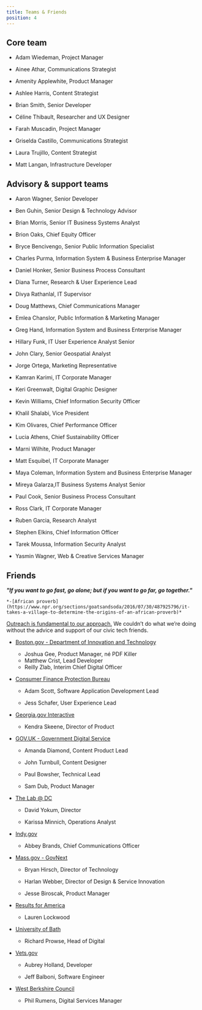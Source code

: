```yaml
---
title: Teams & Friends
position: 4
---
```


## Core team 

* Adam Wiedeman, Project Manager

* Ainee Athar, Communications Strategist

* Amenity Applewhite, Product Manager

* Ashlee Harris, Content Strategist 

* Brian Smith, Senior Developer

* Céline Thibault, Researcher and UX Designer

* Farah Muscadin, Project Manager

* Griselda Castillo, Communications Strategist 

* Laura Trujillo, Content Strategist

* Matt Langan, Infrastructure Developer

## Advisory & support teams

* Aaron Wagner, Senior Developer 

* Ben Guhin, Senior Design & Technology Advisor 

* Brian Morris, Senior IT Business Systems Analyst

* Brion Oaks, Chief Equity Officer 

* Bryce Bencivengo, Senior Public Information Specialist 

* Charles Purma, Information System & Business Enterprise Manager 

* Daniel Honker, Senior Business Process Consultant 

* Diana Turner, Research & User Experience Lead

* Divya Rathanlal, IT Supervisor

* Doug Matthews, Chief Communications Manager 

* Emlea Chanslor, Public Information & Marketing Manager 

* Greg Hand, Information System and Business Enterprise Manager

* Hillary Funk, IT User Experience Analyst Senior

* John Clary, Senior Geospatial Analyst

* Jorge Ortega, Marketing Representative 

* Kamran Karimi, IT Corporate Manager 

* Keri Greenwalt, Digital Graphic Designer 

* Kevin Williams, Chief Information Security Officer 

* Khalil Shalabi, Vice President 

* Kim Olivares, Chief Performance Officer 

* Lucia Athens, Chief Sustainability Officer 

* Marni Wilhite, Product Manager

* Matt Esquibel, IT Corporate Manager

* Maya Coleman, Information System and Business Enterprise Manager 

* Mireya Galarza,IT Business Systems Analyst Senior

* Paul Cook, Senior Business Process Consultant 

* Ross Clark, IT Corporate Manager 

* Ruben Garcia, Research Analyst

* Stephen Elkins, Chief Information Officer

* Tarek Moussa, Information Security Analyst

* Yasmin Wagner, Web & Creative Services Manager 

## Friends
***"If you want to go fast, go alone; but if you want to go far, go together."*** 

    *-[African proverb](https://www.npr.org/sections/goatsandsoda/2016/07/30/487925796/it-takes-a-village-to-determine-the-origins-of-an-african-proverb)*

[Outreach is fundamental to our approach.](http://projects.austintexas.io/projects/austin-digital-services-discovery/about/our-approach/#part-of-a-larger-movement) We couldn’t do what we’re doing without the advice and support of our civic tech friends. 

* [Boston.gov - Department of Innovation and Technology](https://www.boston.gov/departments/innovation-and-technology)
    * Joshua Gee, Product Manager, né PDF Killer
    * Matthew Crist, Lead Developer
    * Reilly Zlab, Interim Chief Digital Officer

* [Consumer Finance Protection Bureau](https://github.com/cfpb) 

    * Adam Scott, Software Application Development Lead 

    * Jess Schafer, ‎User Experience Lead

* [Georgia.gov Interactive](https://digitalservices.georgia.gov/)
    * Kendra Skeene, Director of Product

* [GOV.UK - Government Digital Service](https://www.gov.uk/government/organisations/government-digital-service)

    * Amanda Diamond, Content Product Lead

    * John Turnbull, Content Designer

    * Paul Bowsher, Technical Lead

    * Sam Dub, Product Manager

* [The Lab @ DC](http://thelab.dc.gov/)

    * David Yokum, Director 

    * Karissa Minnich, Operations Analyst

* [Indy.gov](https://my.indy.gov/)

    * Abbey Brands, ‎Chief Communications Officer

* [Mass.gov - GovNext](https://www.mass.gov/topics/executive-office-of-technology-services-and-security)

    * Bryan Hirsch, Director of Technology

    * Harlan Webber, Director of Design & Service Innovation

    * Jesse Biroscak, Product Manager
* [Results for America](https://results4america.org/)
    * Lauren Lockwood

* [University of Bath](http://www.bath.ac.uk/)

    * Richard Prowse, Head of Digital 

* [Vets.gov](https://www.vets.gov/)

    * Aubrey Holland, Developer

    * Jeff Balboni, Software Engineer

* [West Berkshire Council](http://www.westberks.gov.uk/)

    * Phil Rumens, Digital Services Manager 